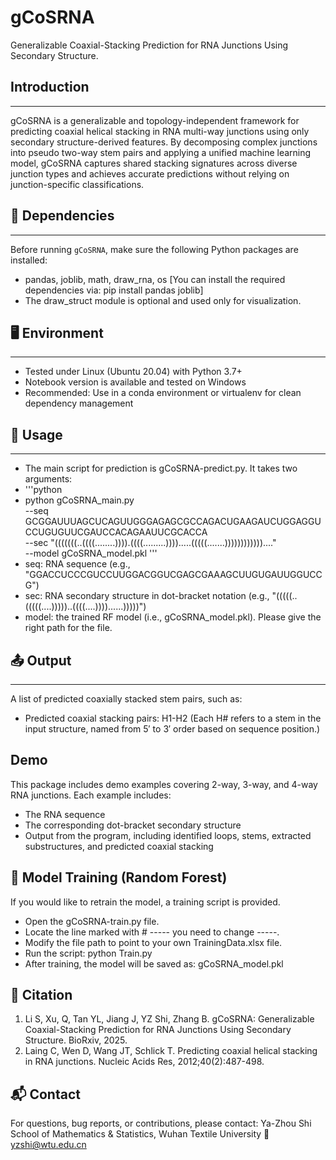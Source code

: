 # gCoSRNA
Generalizable Coaxial-Stacking Prediction for RNA Junctions Using Secondary Structure.
## Introduction
----------------
gCoSRNA is a generalizable and topology-independent framework for predicting coaxial helical stacking in RNA multi-way junctions using only secondary structure-derived features. By decomposing complex junctions into pseudo two-way stem pairs and applying a unified machine learning model, gCoSRNA captures shared stacking signatures across diverse junction types and achieves accurate predictions without relying on junction-specific classifications.
## 🔧 Dependencies
-------------------
Before running `gCoSRNA`, make sure the following Python packages are installed:
* pandas, joblib, math, draw_rna, os [You can install the required dependencies via: pip install pandas joblib]
* The draw_struct module is optional and used only for visualization.
## 🖥 Environment
-----------------
* Tested under Linux (Ubuntu 20.04) with Python 3.7+
* Notebook version is available and tested on Windows
* Recommended: Use in a conda environment or virtualenv for clean dependency management
## 🚀 Usage
-----------------
* The main script for prediction is gCoSRNA-predict.py. It takes two arguments:
* '''python
* python gCoSRNA_main.py \
  --seq GCGGAUUUAGCUCAGUUGGGAGAGCGCCAGACUGAAGAUCUGGAGGUCCUGUGUUCGAUCCACAGAAUUCGCACCA \
  --sec "(((((((..((((........)))).((((.........)))).....(((((.......))))))))))))...." \
  --model gCoSRNA_model.pkl
'''
* seq: RNA sequence (e.g., "GGACCUCCCGUCCUUGGACGGUCGAGCGAAAGCUUGUGAUUGGUCCG")
* sec: RNA secondary structure in dot-bracket notation (e.g., "(((((..(((((....)))))..((((....))))......)))))")
* model: the trained RF model (i.e., gCoSRNA_model.pkl). Please give the right path for the file.
## 📤 Output
-----------------
A list of predicted coaxially stacked stem pairs, such as:
* Predicted coaxial stacking pairs: H1-H2 (Each H# refers to a stem in the input structure, named from 5′ to 3′ order based on sequence position.)
## Demo
This package includes demo examples covering 2-way, 3-way, and 4-way RNA junctions. Each example includes:
* The RNA sequence
* The corresponding dot-bracket secondary structure
* Output from the program, including identified loops, stems, extracted substructures, and predicted coaxial stacking
## 🔧 Model Training (Random Forest)
If you would like to retrain the model, a training script is provided.
* Open the gCoSRNA-train.py file.
* Locate the line marked with # ----- you need to change -----.
* Modify the file path to point to your own TrainingData.xlsx file.
* Run the script: python Train.py
* After training, the model will be saved as: gCoSRNA_model.pkl

## 📄 Citation
1. Li S, Xu, Q, Tan YL, Jiang J, YZ Shi, Zhang B. gCoSRNA: Generalizable Coaxial-Stacking Prediction for RNA Junctions Using Secondary Structure. BioRxiv, 2025.
2. Laing C, Wen D, Wang JT, Schlick T. Predicting coaxial helical stacking in RNA junctions. Nucleic Acids Res, 2012;40(2):487-498.

## 📬 Contact
For questions, bug reports, or contributions, please contact:
Ya-Zhou Shi
School of Mathematics & Statistics, Wuhan Textile University
📧 yzshi@wtu.edu.cn
